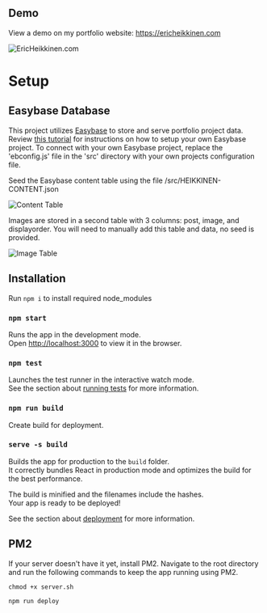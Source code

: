 ## Demo

View a demo on my portfolio website: https://ericheikkinen.com

![EricHeikkinen.com](https://user-images.githubusercontent.com/18619/129461132-5c0d74ce-ff73-4b58-bfae-1e140899b5bf.jpeg)


# Setup

## Easybase Database

This project utilizes [Easybase](https://easybase.io/) to store and serve portfolio project data. Review [this tutorial](https://easybase.io/react/) for instructions on how to setup your own Easybase project. To connect with your own Easybase project, replace the 'ebconfig.js' file in the 'src' directory with your own projects configuration file.

Seed the Easybase content table using the file /src/HEIKKINEN-CONTENT.json

![Content Table](https://user-images.githubusercontent.com/18619/133128231-d63b7df4-95a2-47b0-8650-6e856dccf6db.png)

Images are stored in a second table with 3 columns: post, image, and displayorder. You will need to manually add this table and data, no seed is provided.

![Image Table](https://user-images.githubusercontent.com/18619/133128225-abdba701-f418-4e70-8480-e1ebce282360.png)

## Installation

Run `npm i` to install required node_modules

### `npm start`

Runs the app in the development mode.<br />
Open [http://localhost:3000](http://localhost:3000) to view it in the browser.

### `npm test`

Launches the test runner in the interactive watch mode.<br />
See the section about [running tests](https://facebook.github.io/create-react-app/docs/running-tests) for more information.

### `npm run build`
Create build for deployment.

### `serve -s build`

Builds the app for production to the `build` folder.<br />
It correctly bundles React in production mode and optimizes the build for the best performance.

The build is minified and the filenames include the hashes.<br />
Your app is ready to be deployed!

See the section about [deployment](https://facebook.github.io/create-react-app/docs/deployment) for more information.

## PM2

If your server doesn't have it yet, install PM2. Navigate to the root directory and run the following commands to keep the app running using PM2.

```chmod +x server.sh```

```npm run deploy```

